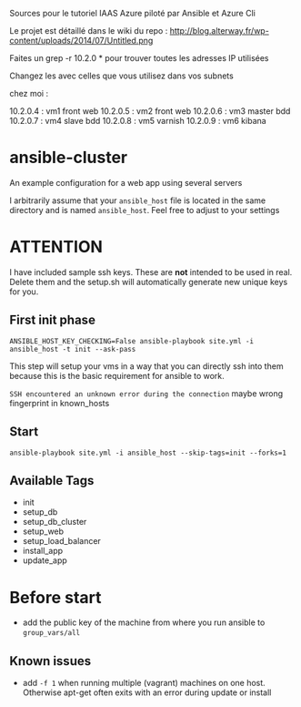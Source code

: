 
Sources pour le tutoriel IAAS Azure piloté par Ansible et Azure Cli

Le projet est détaillé dans le wiki du repo : http://blog.alterway.fr/wp-content/uploads/2014/07/Untitled.png


Faites un grep -r 10.2.0 * pour trouver toutes les adresses IP utilisées

Changez les avec celles que vous utilisez dans vos subnets

chez moi : 

10.2.0.4 : vm1 front web
10.2.0.5 : vm2 front web
10.2.0.6 : vm3 master bdd
10.2.0.7 : vm4 slave bdd
10.2.0.8 : vm5 varnish
10.2.0.9 : vm6 kibana
  

ansible-cluster
===============

An example configuration for a web app using several servers

I arbitrarily assume that your `ansible_host` file is located in the same directory and is named `ansible_host`. Feel free to adjust to your settings

# ATTENTION
I have included sample ssh keys. These are **not** intended to be used in real. Delete them and the setup.sh will automatically generate new unique keys for you.

## First init phase
`ANSIBLE_HOST_KEY_CHECKING=False ansible-playbook site.yml -i ansible_host -t init --ask-pass`

This step will setup your vms in a way that you can directly ssh into them because this is the basic requirement for ansible to work.

`SSH encountered an unknown error during the connection`
maybe wrong fingerprint in known_hosts

## Start
`ansible-playbook site.yml -i ansible_host --skip-tags=init --forks=1`

## Available Tags
* init
* setup_db
* setup_db_cluster
* setup_web
* setup_load_balancer
* install_app
* update_app

# Before start
* add the public key of the machine from where you run ansible to `group_vars/all`

## Known issues
* add `-f 1` when running multiple (vagrant) machines on one host. Otherwise apt-get often exits with an error during update or install
